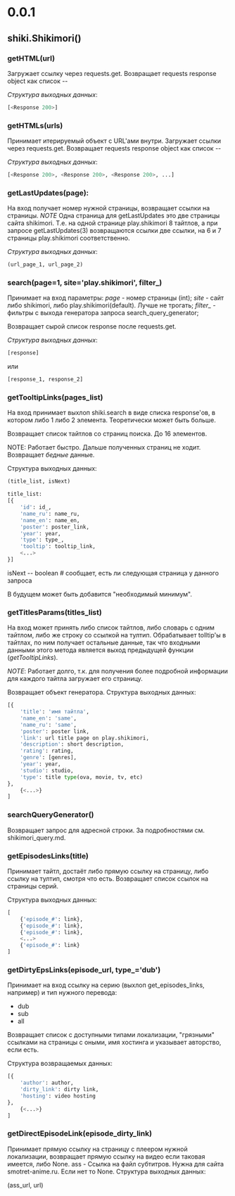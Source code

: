 # 0.0.1

## shiki.Shikimori()

### getHTML(url)

Загружает ссылку через requests.get. Возвращает requests response object как список -- 

_Структура выходных данных_:
```python
[<Response 200>]
```
### getHTMLs(urls)

Принимает итерируемый объект с URL'ами внутри. Загружает ссылки через requests.get. Возвращает requests response object как список --

_Структура выходных данных_:

```python
[<Response 200>, <Response 200>, <Response 200>, ...]
```

### getLastUpdates(page):

На вход получает номер нужной страницы, возвращает ссылки на страницы.
*NOTE*
Одна страница для getLastUpdates это две страницы сайта shikimori. Т.е. на одной странице play.shikimori 8 тайтлов, а при запросе getLastUpdates(3) возвращаются ссылки две ссылки, на 6 и 7 страницы play.shikimori соответственно.

_Структура выходных данных_:
```python
(url_page_1, url_page_2)
```

### search(page=1, site='play.shikimori', filter_)

Принимает на вход параметры:
*page* - номер страницы (int);
*site* - сайт либо shikimori, либо play.shikimori(default). Лучше не трогать;
*filter_* - фильтры с выхода генератора запроса search_query_generator;

Возвращает сырой список response после requests.get. 

_Структура выходных данных_:
```python
[response]
```
или

```python
[response_1, response_2]
```

### getTooltipLinks(pages_list)

На вход принимает выхлоп shiki.search в виде списка response'ов, в котором либо 1 либо 2 элемента. Теоретически может быть больше.

Возвращает список тайтлов со страниц поиска. До 16 элементов.

NOTE: Работает быстро. Дальше полученных страниц не ходит. Возвращает _бедные_ данные.

Структура выходных данных:

```python
(title_list, isNext)

title_list:
[{
    'id': id_,
    'name_ru': name_ru,
    'name_en': name_en,
    'poster': poster_link,
    'year': year,
    'type': type_,
    'tooltip': tooltip_link,
    <...>
}]
```
isNext -- boolean  # сообщает, есть ли следующая страница у данного запроса

В будущем может быть добавится "необходимый минимум".

### getTitlesParams(titles_list)

На вход может принять либо список тайтлов, либо словарь с одним тайтлом, либо же строку со ссылкой на тултип. Обрабатывает tolltip'ы в тайтлах, по ним получает остальные данные, так что входными данными этого метода является выход предыдущей функции (_getTooltipLinks_).

_NOTE_:
Работает долго, т.к. для получения более подробной информации для каждого тайтла загружает его страницу.

Возвращает объект генератора.
Структура выходных данных:

```python
[{
    'title': 'имя тайтла',
    'name_en': 'same',
    'name_ru': 'same',
    'poster': poster link,
    'link': url title page on play.shikimori,
    'description': short description,
    'rating': rating,
    'genre': [genres],
    'year': year,
    'studio': studio,
    'type': title type(ova, movie, tv, etc)
},
    {<...>}
]
```

### searchQueryGenerator()
Возвращает запрос для адресной строки. За подробностями см. shikimori_query.md.

### getEpisodesLinks(title)
Принимает тайтл, достаёт либо прямую ссылку на страницу, либо ссылку на тултип, смотря что есть. Возвращает список ссылок на страницы серий.

Структура выходных данных:

```python
[
    {'episode_#': link},
    {'episode_#': link},
    {'episode_#': link},
    <...>
    {'episode_#': link}
]
```

### getDirtyEpsLinks(episode_url, type_='dub')
Принимает на вход ссылку на серию (выхлоп get_episodes_links, например) и тип нужного перевода:
- dub
- sub
- all

Возвращает список с доступными типами локализации, "грязными" ссылками на страницы с оными, имя хостинга и указывает авторство, если есть.

Структура возвращаемых данных:
```python
[{
    'author': author,
    'dirty_link': dirty link,
    'hosting': video hosting
},
    {<...>}
]
```

### getDirectEpisodeLink(episode_dirty_link)
Принимает прямую ссылку на страницу с плеером нужной локализации, возвращает прямую ссылку на видео если таковая имеется, либо None.
ass - Ссылка на файл субтитров. Нужна для сайта smotret-anime.ru. Если нет то None.
Структура выходных данных:

(ass_url, url)


